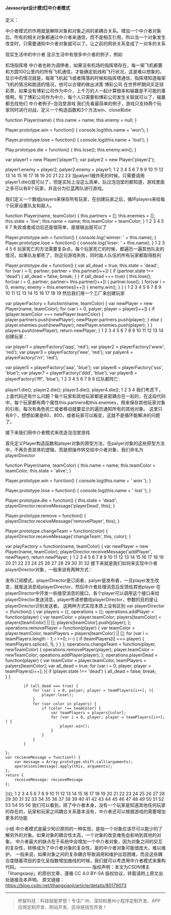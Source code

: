 #### Javascript设计模式|中介者模式
定义：

中介者模式的作用就是解除对象和对象之间的紧耦合关系。增加一个中介者对象后，所有的相关对象都通过中介者来通信，而不是相互引用，所以当一个对象发生改变时，只需要通知中介者对象就可以了。让之前的网状关系变成了一对多的关系

现实生活中的中介者
显示生活中有很多中介者的例子，例如

机场指挥塔
中介者也称为调停者，如果没有机场的指挥塔存在，每一架飞机都要和方圆100公里内的所有飞机通信，才能确定航线和飞行状况，这是难以想象的。显示中的情况就是，每架飞机起飞或者降落的时候和指挥塔通信，指挥塔知道每架飞机的情况和跑道的情况，他可以合理的做出决策
博彩公司
在世界杯期间买足球彩票，如果没有博彩公司作为中介，上千万的人一起计算赔率和输赢是不可能的事情啊，有了博彩公司作为中介，每个人只需要和博彩公司发生关联就可以了，输赢都去找他们
中介者例子–泡泡堂游戏
我们先看最简单的例子，游戏只支持两个玩家同时进行对战，定义一个构造函数和3个方法win、close和die

function Player(name) {
    this.name = name;
    this.enemy = null;
}

Player.prototype.win = function() {
    console.log(this.name + 'won');
}

Player.prototype.lose = function() {
    console.log(this.name + 'lost');
}

Play.prototype.die = function() {
    this.lose();
    this.enemy.win();
}

var player1 = new Player('player1');
var palyer2 = new Player('player2');

player1.enemy = player2;
palyer2.enemy = player1;
1
2
3
4
5
6
7
8
9
10
11
12
13
14
15
16
17
18
19
20
21
22
23
当palyer1被炸死的时候，只需要调用player1.die()就可以了，但是实际上没这么简单，玩过泡泡堂的都知道，游戏里面之多可以有8个玩家，并且分为红蓝两队进行游戏。

我们定义一个数组players来保存所有玩家，在创建玩家之后，循环players来给每个玩家设置队友和敌人。

function Player(name, teamColor) {
    this.partners = [];
    this.enemies = [];
    this.state = 'live';
    this.name = name;
    this.teamColor = teamColor;
}
1
2
3
4
5
6
7
失败或者成功后还是很简单，直接输出就可以了

Player.prototype.win = function() {
    console.log('winner: ' + this.name);
}
Player.prototype.lose = function() {
    console.log('loser: ' + this.name);
}
1
2
3
4
5
6
玩家死亡的方法需要复杂点，每个玩家死亡的时候，都遍历一遍其他队友的情况，如果队友都死了，则这句游戏失败，同时敌人队伍的所有玩家都取得胜利

Player.prototype.die = function() {
    var all_dead = true;
    this.state = 'dead';
    for (var i = 0, partner; partner = this.partner[i++]) {
        if (partner.state !== 'dead') {
            all_dead = false;
            break;
        }
    }
    if (all_dead === true) {
        this.lose();
        for(var i = 0, partner; partner= this.partner[i++]) {
            partner.lose();
        }
        for(var i = 0, enemy; enemy = this.enemies[i++]) {
            enemy.win();
        }
    }
}
1
2
3
4
5
6
7
8
9
10
11
12
13
14
15
16
17
18
19
然后我们用一个工厂来创建玩家

var playerFactory = function(name, teamColor) {
    var newPlayer = new Player(name, teamColor);
    for (var i = 0, palyer; player = player[i++]) {
        if (player.teamColor === newPlayer.teamColor) {
            player.partners.push(newPlayer);
            newPlayer.partners.push(player);
        } else {
            player.enemies.push(newPlayer);
            newPlayer.enemies.push(player);
        }
    }
    players.push(newPlayer);
    return newPlayer;
}
1
2
3
4
5
6
7
8
9
10
11
12
13
14
创建玩家：

var player1 = playerFactory('qqq', 'red');
var player2 = playerFactory('www', 'red');
var player3 = playerFactory('eee', 'red');
var palyer4 = playerFactory('rrr', 'red');

var player5 = playerFactory('aaa', 'blue');
var player6 = playerFactory('sss', 'blue');
var player7 = playerFactory('ddd', 'blue');
var player8 = playerFactory('fff', 'blue');
1
2
3
4
5
6
7
8
9
红队都阵亡:

player1.die();
player2.die();
player3.die();
player4.die();
1
2
3
4
我们考虑下，上面代码还有什么问题？每个玩家和其他玩家都是紧密耦合在一起的，在这段代码中，每个玩家都有两个属性this.partners和this.enemies，用来保存其他玩家对象的引用，每次有角色死亡或者移动就要显示的遍历通知所有的其他对象。
这里只有8个，想想如果是80、800，或者玩家可以叛变，这就不是循环能解决的问题了。

接下来我们用中介者模式来改造泡泡堂游戏

首先定义Player构造函数和player对象的原型方法，在palyer对象的这些原型方法中，不再负责具体的逻辑，而是把操作转交给中介者对象，我们命名为playerDirector

function Player(name, teamColor) {
    this.name = name;
    this.teamColor = teamColor;
    this.state = 'alive';
}

Player.prototype.win = function() {
    console.log(this.name + ' won ');
}

Player.prototype.lose = function() {
    console.log(this.name + ' lost ');
}

Player.prototype.die = function() {
    this.state = 'dead';
    playerDirector.receiveMessage('playerDead', this);
}

Player.prototype.remove = function() {
    playerDirector.receiveMessage('removePlayer', this);
}

Player.prototype.changeTeam = function(color) {
    playerDirector.receiveMessage('changeTeam', this, color);
}

var playFactory = function(name, teamColor) {
    var newPlayer = new Player(name, teamColor);
    playerDirector.receiveMessage('addPlayer', newPlayer);
    return newPlayer;
}
1
2
3
4
5
6
7
8
9
10
11
12
13
14
15
16
17
18
19
20
21
22
23
24
25
26
27
28
29
30
31
32
接下来就是我们如何来实现中介者playerDirector对象，一般来说有两种方式：

发布订阅模式，playerDirector是订阅者，palyer是发布者，一旦player发生改变，就推送消息给playerDirector，然后中介者处理消息后反馈给其他player
在playerDirector中开发一些接受消息的接口，各个player可以调用这个接口来给playerDirector发送消息，player传递参数给playerDirector，参数的目的是让playerDirector识别发送者。
这两种方式实现本质上没有区别
var playerDirector = (function() {
    var players = {},
        operations = {};
    operations.addPlayer = function(player) {
        var teamColor = player.teamColor;
        players[teamColor] = players[teamColor] || [];
        players[teamColor].push(player);
    };
    operations.removePlayer = function(player) {
        var teamColor = player.teamColor,
            teamPlayers = players[teamColor] || [];
            for (var i = teamPlayers.length - 1; i >=0; i--) {
                if (teamPlayers[i] === player) {
                    teamPlayers.splice(i, 1);
                }
            }
    };
    operations.changeTeam = function(player, newTeamColor) {
        operations.removePlayer(player);
        player.teamColor = newTeamColor;
        opeations.addPlayer(player);
    };
    operations.playerDead = function(player) {
        var teamColor = player.teamColor,
            teamPlayers = palyers[teamColor];
            var all_dead = true;
            for (var i = 0, player; player = teamPlayers[i++]; ){
                if (player.state !== 'dead') {
                    all_dead = false;
                    break;  
                }
            }

            if (all_dead === true) {
                for (var i = 0, palyer; player = teamPlayers[i++]; ){
                    player.lose();
                }
                for (var color in players) {
                    if (color !== teamColor) {
                        var teamPlayers = players[color];
                        for (var i = 0, player; player = teamPlayers[i++]; ) {
                            player.win();
                        }
                    }
                }
            }

    };
    var recieveMessage = function() {
        var message = Array.prototype.shift.call(arguments);
        operations[message].apply(this, arguments);
    };
    return {
        receiveMessage: recieveMessage
    };
})();
1
2
3
4
5
6
7
8
9
10
11
12
13
14
15
16
17
18
19
20
21
22
23
24
25
26
27
28
29
30
31
32
33
34
35
36
37
38
39
40
41
42
43
44
45
46
47
48
49
50
51
52
53
54
55
56
我们可以看到，除了中介者本身，没有一个玩家是知道其他任何玩家的存在的，玩家和玩家之间耦合关系基本没有，中介者还可以根据游戏的需要增加更多的功能

小结
中介者模式是最少知识原则的一种实现，是指一个对象应该尽可以能少的了解另外的对象。如果对象的耦合性太高，一个对象的改变难免会影响到其他的对象。
中介者最大的缺点在于系统中会增加一个中介者对象，因为对象之间的交互的复杂性，转移成为了中介者对象的复杂性，是的中介者对象可能很庞大，难以维护。
一般来说，如果对象之间的复杂耦合导致调用和维护出现困难，而且这些耦合度随着项目的变化呈指数增加曲线的时候，我们就可以考虑用中介者模式来重构代码。
————————————————
版权声明：本文为CSDN博主「lihangxiaoji」的原创文章，遵循 CC 4.0 BY-SA 版权协议，转载请附上原文出处链接及本声明。
原文链接：https://blog.csdn.net/lihangxiaoji/article/details/80179073


---
> 桥智科技：科技赋能梦想！专注广州、深圳和惠州小程序定制开发、APP 应用定制开发、网站开发、区块链钱包开发！